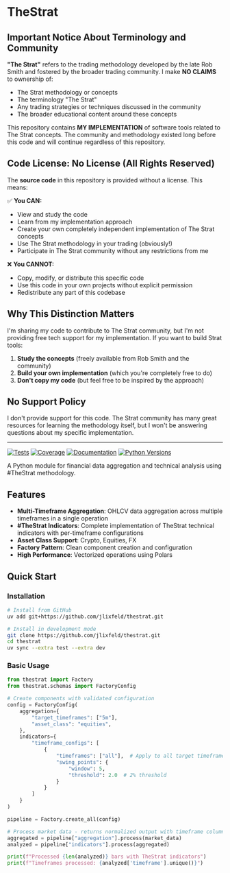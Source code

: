 # TheStrat

## Important Notice About Terminology and Community

**"The Strat"** refers to the trading methodology developed by the late Rob Smith and fostered by the broader trading community. I make **NO CLAIMS** to ownership of:
- The Strat methodology or concepts
- The terminology "The Strat" 
- Any trading strategies or techniques discussed in the community
- The broader educational content around these concepts

This repository contains **MY IMPLEMENTATION** of software tools related to The Strat concepts. The community and methodology existed long before this code and will continue regardless of this repository.

## Code License: No License (All Rights Reserved)

The **source code** in this repository is provided without a license. This means:

✅ **You CAN:**
- View and study the code
- Learn from my implementation approach
- Create your own completely independent implementation of The Strat concepts
- Use The Strat methodology in your trading (obviously!)
- Participate in The Strat community without any restrictions from me

❌ **You CANNOT:**
- Copy, modify, or distribute this specific code
- Use this code in your own projects without explicit permission
- Redistribute any part of this codebase

## Why This Distinction Matters

I'm sharing my code to contribute to The Strat community, but I'm not providing free tech support for my implementation. If you want to build Strat tools:

1. **Study the concepts** (freely available from Rob Smith and the community)
2. **Build your own implementation** (which you're completely free to do)
3. **Don't copy my code** (but feel free to be inspired by the approach)

## No Support Policy

I don't provide support for this code. The Strat community has many great resources for learning the methodology itself, but I won't be answering questions about my specific implementation.

---

[![Tests](https://github.com/jlixfeld/thestrat/actions/workflows/tests.yml/badge.svg)](https://github.com/jlixfeld/thestrat/actions/workflows/tests.yml)
[![Coverage](https://img.shields.io/endpoint?url=https://gist.githubusercontent.com/jlixfeld/c383059dafef5a6c070532174f3f0ba8/raw/coverage.json)](https://github.com/jlixfeld/thestrat/actions/workflows/coverage.yml)
[![Documentation](https://github.com/jlixfeld/thestrat/actions/workflows/docs.yml/badge.svg)](https://jlixfeld.github.io/thestrat/)
[![Python Versions](https://img.shields.io/badge/python-3.10%20%7C%203.11%20%7C%203.12-blue)](https://github.com/jlixfeld/thestrat)

A Python module for financial data aggregation and technical analysis using #TheStrat methodology.

## Features

- **Multi-Timeframe Aggregation**: OHLCV data aggregation across multiple timeframes in a single operation
- **#TheStrat Indicators**: Complete implementation of TheStrat technical indicators with per-timeframe configurations
- **Asset Class Support**: Crypto, Equities, FX
- **Factory Pattern**: Clean component creation and configuration
- **High Performance**: Vectorized operations using Polars

## Quick Start

### Installation

```bash
# Install from GitHub
uv add git+https://github.com/jlixfeld/thestrat.git

# Install in development mode
git clone https://github.com/jlixfeld/thestrat.git
cd thestrat
uv sync --extra test --extra dev
```

### Basic Usage

```python
from thestrat import Factory
from thestrat.schemas import FactoryConfig

# Create components with validated configuration
config = FactoryConfig(
    aggregation={
        "target_timeframes": ["5m"],
        "asset_class": "equities",
    },
    indicators={
        "timeframe_configs": [
            {
                "timeframes": ["all"],  # Apply to all target timeframes
                "swing_points": {
                    "window": 5,
                    "threshold": 2.0  # 2% threshold
                }
            }
        ]
    }
)

pipeline = Factory.create_all(config)

# Process market data - returns normalized output with timeframe column
aggregated = pipeline["aggregation"].process(market_data)
analyzed = pipeline["indicators"].process(aggregated)

print(f"Processed {len(analyzed)} bars with TheStrat indicators")
print(f"Timeframes processed: {analyzed['timeframe'].unique()}")
```
